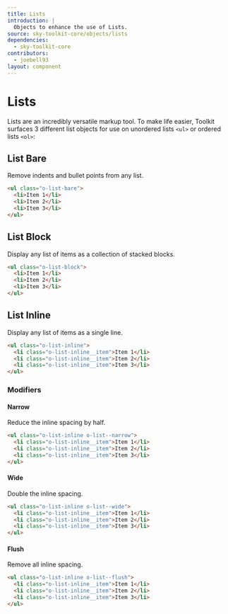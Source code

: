 ```yaml
---
title: Lists
introduction: |
  Objects to enhance the use of Lists.
source: sky-toolkit-core/objects/lists
dependencies:
  - sky-toolkit-core
contributors:
  - joebell93
layout: component
---
```


# Lists

Lists are an incredibly versatile markup tool. To make life easier, Toolkit
surfaces 3 different list objects for use on unordered lists `<ul>` or
ordered lists `<ol>`:

## List Bare

Remove indents and bullet points from any list.

```html
<ul class="o-list-bare">
  <li>Item 1</li>
  <li>Item 2</li>
  <li>Item 3</li>
</ul>
```

## List Block

Display any list of items as a collection of stacked blocks.

```html
<ul class="o-list-block">
  <li>Item 1</li>
  <li>Item 2</li>
  <li>Item 3</li>
</ul>
```

## List Inline

Display any list of items as a single line.

```html
<ul class="o-list-inline">
  <li class="o-list-inline__item">Item 1</li>
  <li class="o-list-inline__item">Item 2</li>
  <li class="o-list-inline__item">Item 3</li>
</ul>
```

### Modifiers

#### Narrow

Reduce the inline spacing by half.

```html
<ul class="o-list-inline o-list--narrow">
  <li class="o-list-inline__item">Item 1</li>
  <li class="o-list-inline__item">Item 2</li>
  <li class="o-list-inline__item">Item 3</li>
</ul>
```

#### Wide

Double the inline spacing.

```html
<ul class="o-list-inline o-list--wide">
  <li class="o-list-inline__item">Item 1</li>
  <li class="o-list-inline__item">Item 2</li>
  <li class="o-list-inline__item">Item 3</li>
</ul>
```

#### Flush

Remove all inline spacing.

```html
<ul class="o-list-inline o-list--flush">
  <li class="o-list-inline__item">Item 1</li>
  <li class="o-list-inline__item">Item 2</li>
  <li class="o-list-inline__item">Item 3</li>
</ul>
```
